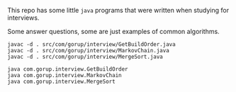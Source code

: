 This repo has some little `java` programs that were written when studying for interviews.

Some answer questions, some are just examples of common algorithms.

```
javac -d . src/com/gorup/interview/GetBuildOrder.java
javac -d . src/com/gorup/interview/MarkovChain.java
javac -d . src/com/gorup/interview/MergeSort.java

java com.gorup.interview.GetBuildOrder
java com.gorup.interview.MarkovChain
java com.gorup.interview.MergeSort
```
